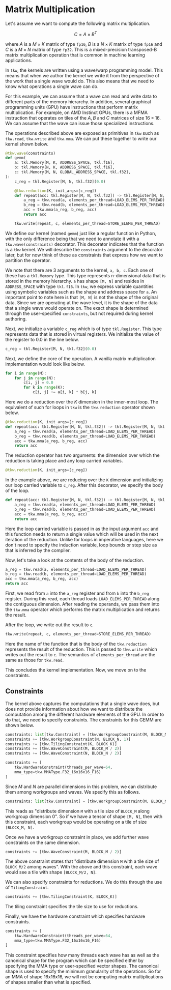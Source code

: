 # Matrix Multiplication

Let's assume we want to compute the following matrix multiplication.
 ```math
 C = A \times B^{T}
 ```
where $A$ is a $M \times K$ matrix of type `fp16`, $B$ is a $N \times K$ matrix of type `fp16` and $C$ is a $M \times N$ matrix of type `fp32`. This is a mixed-precision transposed-B matrix multiplication operation that is common in machine learning applications.

In `tkw`, the kernels are written using a wave/warp programming model. This means that when we author the kernel we write it from the perspective of the work that a single wave would do. This also means that we need to know what operations a single wave can do.

For this example, we can assume that a wave can read and write data to different parts of the memory hierarchy. In addition, several graphical programming units (GPU) have instructions that perform matrix multiplication. For example, on AMD Instinct GPUs, there is a MFMA instruction that operates on tiles of the $A, B$ and $C$ matrices of size $16\times16$. We can assume that the wave can issue those specialized instructions.

The operations described above are exposed as primitives in `tkw` such as `tkw.read`, `tkw.write` and `tkw.mma`. We can put these together to write our kernel shown below.

```python
@tkw.wave(constraints)
def gemm(
    a: tkl.Memory[M, K, ADDRESS_SPACE, tkl.f16],
    b: tkl.Memory[N, K, ADDRESS_SPACE, tkl.f16],
    c: tkl.Memory[M, N, GLOBAL_ADDRESS_SPACE, tkl.f32],
):
    c_reg = tkl.Register[M, N, tkl.f32](0.0)

    @tkw.reduction(K, init_args=[c_reg])
    def repeat(acc: tkl.Register[M, N, tkl.f32]) -> tkl.Register[M, N, tkl.f32]:
        a_reg = tkw.read(a, elements_per_thread=LOAD_ELEMS_PER_THREAD)
        b_reg = tkw.read(b, elements_per_thread=LOAD_ELEMS_PER_THREAD)
        acc = tkw.mma(a_reg, b_reg, acc)
        return acc

    tkw.write(repeat, c, elements_per_thread=STORE_ELEMS_PER_THREAD)
```

We define our kernel (named `gemm`) just like a regular function in Python, with the only difference being that we need to annotate it with a `tkw.wave(constraints)` decorator. This decorator indicates that the function is a `tkw` kernel. We will describe the `constraints` argument to the decorator later, but for now think of these as constraints that express how we want to partition the operator.

We note that there are 3 arguments to the kernel, `a, b, c`. Each one of these has a `tkl.Memory` type. This type represents n-dimensional data that is stored in the memory hierarchy. `a` has shape `[M, N]` and resides in `ADDRESS_SPACE` with type `tkl.f16`. In `tkw`, we express variable quantities using symbolic variables such as the shape and address space for `a`. An important point to note here is that `[M, N]` is not the shape of the original data. Since we are operating at the wave level, it is the shape of the data that a single wave would operate on. The exact shape is determined through the user-specified `constraints`, but not required during kernel authoring.

Next, we initialize a variable `c_reg` which is of type `tkl.Register`. This type represents data that is stored in virtual registers. We initialize the value of the register to 0.0 in the line below.

```python
c_reg = tkl.Register[M, N, tkl.f32](0.0)
```

Next, we define the core of the operation. A vanilla matrix multiplication implementation would look like below.

```python
for i in range(M):
    for j in range(N):
        c[i, j] = 0.0
        for k in range(K):
            c[i, j] += a[i, k] * b[j, k]
```

Here we do a reduction over the $K$ dimension in the inner-most loop. The equivalent of such for loops in `tkw` is the `tkw.reduction` operator shown below.

```python
@tkw.reduction(K, init_args=[c_reg])
def repeat(acc: tkl.Register[M, N, tkl.f32]) -> tkl.Register[M, N, tkl.f32]:
    a_reg = tkw.read(a, elements_per_thread=LOAD_ELEMS_PER_THREAD)
    b_reg = tkw.read(b, elements_per_thread=LOAD_ELEMS_PER_THREAD)
    acc = tkw.mma(a_reg, b_reg, acc)
    return acc
```

The reduction operator has two arguments: the dimension over which the reduction is taking place and any loop carried variables.

```python
@tkw.reduction(K, init_args=[c_reg])
```
In the example above, we are reducing over the `K` dimension and initializing our loop carried variable to `c_reg`. After this decorator, we specify the body of the loop.

```python
def repeat(acc: tkl.Register[M, N, tkl.f32]) -> tkl.Register[M, N, tkl.f32]:
    a_reg = tkw.read(a, elements_per_thread=LOAD_ELEMS_PER_THREAD)
    b_reg = tkw.read(b, elements_per_thread=LOAD_ELEMS_PER_THREAD)
    acc = tkw.mma(a_reg, b_reg, acc)
    return acc
```

Here the loop carried variable is passed in as the input argument `acc` and this function needs to return a single value which will be used in the next iteration of the reduction. Unlike for loops in imperative languages, here we don't need to specify the induction variable, loop bounds or step size as that is inferred by the compiler.

Now, let's take a look at the contents of the body of the reduction.

```python
a_reg = tkw.read(a, elements_per_thread=LOAD_ELEMS_PER_THREAD)
b_reg = tkw.read(b, elements_per_thread=LOAD_ELEMS_PER_THREAD)
acc = tkw.mma(a_reg, b_reg, acc)
return acc
```

First, we read from `a` into the `a_reg` register and from `b` into the `b_reg` register. During this read, each thread loads `LOAD_ELEMS_PER_THREAD` along the contiguous dimension. After reading the operands, we pass them into the `tkw.mma` operator which performs the matrix multiplication and returns the result.

After the loop, we write out the result to `c`.

```python
tkw.write(repeat, c, elements_per_thread=STORE_ELEMS_PER_THREAD)
```
Here the name of the function that is the body of the `tkw.reduction` represents the result of the reduction.
This is passed to `tkw.write` which writes out the result to `c`. The semantics of `elements_per_thread` are the same as those for `tkw.read`.

This concludes the kernel implementation. Now, we move on to the constraints.

## Constraints

The kernel above captures the computations that a single wave does, but does not provide information about how we want to distribute the computation among the different hardware elements of the GPU. In order to do that, we need to specify constraints. The constraints for this GEMM are shown below.

```python
constraints: list[tkw.Constraint] = [tkw.WorkgroupConstraint(M, BLOCK_M, 0)]
constraints += [tkw.WorkgroupConstraint(N, BLOCK_N, 1)]
constraints += [tkw.TilingConstraint(K, BLOCK_K)]
constraints += [tkw.WaveConstraint(M, BLOCK_M / 2)]
constraints += [tkw.WaveConstraint(N, BLOCK_N / 2)]

constraints += [
    tkw.HardwareConstraint(threads_per_wave=64,
    mma_type=tkw.MMAType.F32_16x16x16_F16)
]
```

Since $M$ and $N$ are parallel dimensions in this problem, we can distribute them among workgroups and waves. We specify this as follows.

```python
constraints: list[tkw.Constraint] = [tkw.WorkgroupConstraint(M, BLOCK_M, 0)]
```

This reads as "distribute dimension `M` with a tile size of `BLOCK_M` along workgroup dimension 0". So if we have a tensor of shape `[M, N]`, then with this constraint, each workgroup would be operating on a tile of size `[BLOCK_M, N]`.

Once we have a workgroup constraint in place, we add further wave constraints on the same dimension.

```python
constraints += [tkw.WaveConstraint(M, BLOCK_M / 2)]
```
The above constraint states that "distribute dimension `M` with a tile size of `BLOCK_M/2` among waves". With the above and this constraint, each wave would see a tile with shape `[BLOCK_M/2, N]`.

We can also specify constraints for reductions. We do this through the use of `TilingConstraint`.

```python
constraints += [tkw.TilingConstraint(K, BLOCK_K)]
```

The tiling constraint specifies the tile size to use for reductions.

Finally, we have the hardware constraint which specifies hardware constraints.

```python
constraints += [
    tkw.HardwareConstraint(threads_per_wave=64,
    mma_type=tkw.MMAType.F32_16x16x16_F16)
]
```

This constraint specifies how many threads each wave has as well as the canonical shape for the program which can be specified either by specifying the MMA type or user-specified vector shapes. The canonical shape is used to specify the minimum granularity of
the operations. So for an MMA of shape 16x16x16, we
will not be computing matrix multiplications of shapes
smaller than what is specified.

